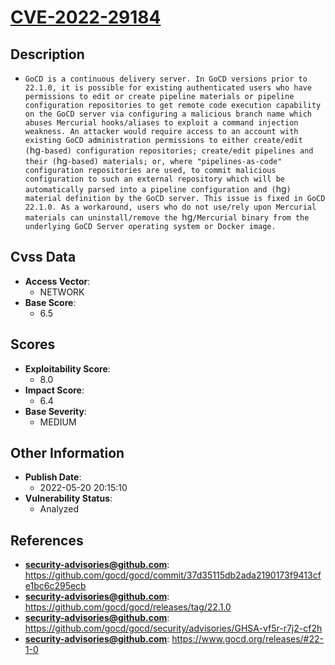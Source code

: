 
# [CVE-2022-29184](https://cve.mitre.org/cgi-bin/cvename.cgi?name=CVE-2022-29184)

## Description

- `GoCD is a continuous delivery server. In GoCD versions prior to 22.1.0, it is possible for existing authenticated users who have permissions to edit or create pipeline materials or pipeline configuration repositories to get remote code execution capability on the GoCD server via configuring a malicious branch name which abuses Mercurial hooks/aliases to exploit a command injection weakness. An attacker would require access to an account with existing GoCD administration permissions to either create/edit (`hg`-based) configuration repositories; create/edit pipelines and their (`hg`-based) materials; or, where "pipelines-as-code" configuration repositories are used, to commit malicious configuration to such an external repository which will be automatically parsed into a pipeline configuration and (`hg`) material definition by the GoCD server. This issue is fixed in GoCD 22.1.0. As a workaround, users who do not use/rely upon Mercurial materials can uninstall/remove the `hg`/Mercurial binary from the underlying GoCD Server operating system or Docker image.`

## Cvss Data

- **Access Vector**:
  - NETWORK
- **Base Score**:
  - 6.5

## Scores

- **Exploitability Score**:
  - 8.0
- **Impact Score**:
  - 6.4
- **Base Severity**:
  - MEDIUM

## Other Information

- **Publish Date**:
  - 2022-05-20 20:15:10
- **Vulnerability Status**:
  - Analyzed

## References

- **security-advisories@github.com**: https://github.com/gocd/gocd/commit/37d35115db2ada2190173f9413cfe1bc6c295ecb
- **security-advisories@github.com**: https://github.com/gocd/gocd/releases/tag/22.1.0
- **security-advisories@github.com**: https://github.com/gocd/gocd/security/advisories/GHSA-vf5r-r7j2-cf2h
- **security-advisories@github.com**: https://www.gocd.org/releases/#22-1-0

